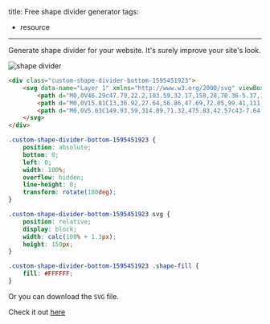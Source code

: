 title: Free shape divider generator
tags:
  - resource
---

Generate shape divider for your website. It's surely improve your site's look.

![shape divider](https://i.ibb.co/R4t2yDX/shape.png)

```html
<div class="custom-shape-divider-bottom-1595451923">
    <svg data-name="Layer 1" xmlns="http://www.w3.org/2000/svg" viewBox="0 0 1200 120" preserveAspectRatio="none">
        <path d="M0,0V46.29c47.79,22.2,103.59,32.17,158,28,70.36-5.37,136.33-33.31,206.8-37.5C438.64,32.43,512.34,53.67,583,72.05c69.27,18,138.3,24.88,209.4,13.08,36.15-6,69.85-17.84,104.45-29.34C989.49,25,1113-14.29,1200,52.47V0Z" opacity=".25" class="shape-fill"></path>
        <path d="M0,0V15.81C13,36.92,27.64,56.86,47.69,72.05,99.41,111.27,165,111,224.58,91.58c31.15-10.15,60.09-26.07,89.67-39.8,40.92-19,84.73-46,130.83-49.67,36.26-2.85,70.9,9.42,98.6,31.56,31.77,25.39,62.32,62,103.63,73,40.44,10.79,81.35-6.69,119.13-24.28s75.16-39,116.92-43.05c59.73-5.85,113.28,22.88,168.9,38.84,30.2,8.66,59,6.17,87.09-7.5,22.43-10.89,48-26.93,60.65-49.24V0Z" opacity=".5" class="shape-fill"></path>
        <path d="M0,0V5.63C149.93,59,314.09,71.32,475.83,42.57c43-7.64,84.23-20.12,127.61-26.46,59-8.63,112.48,12.24,165.56,35.4C827.93,77.22,886,95.24,951.2,90c86.53-7,172.46-45.71,248.8-84.81V0Z" class="shape-fill"></path>
    </svg>
</div>
```

```css
.custom-shape-divider-bottom-1595451923 {
    position: absolute;
    bottom: 0;
    left: 0;
    width: 100%;
    overflow: hidden;
    line-height: 0;
    transform: rotate(180deg);
}

.custom-shape-divider-bottom-1595451923 svg {
    position: relative;
    display: block;
    width: calc(100% + 1.3px);
    height: 150px;
}

.custom-shape-divider-bottom-1595451923 .shape-fill {
    fill: #FFFFFF;
}
```

Or you can download the `SVG` file.

Check it out [here](https://www.shapedivider.app/)